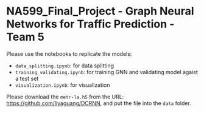 # NA599_Final_Project - Graph Neural Networks for Traffic Prediction - Team 5
Please use the notebooks to replicate the models:
- `data_splitting.ipynb`: for data splitting
- `training_validating.ipynb`: for training GNN and validating model agaist a test set
- `visualization.ipynb`: for visualization

Please download the `metr-la.h5` from the URL: https://github.com/liyaguang/DCRNN, and put the file into the `data` folder.
